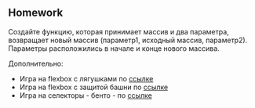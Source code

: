 ##  Homework


Создайте функцию, которая принимает массив и два параметра, возвращает новый массив (параметр1, исходный массив, параметр2). 
Параметры расположились в начале и конце нового массива.

Дополнительно: 
- Игра на flexbox с лягушками по [ссылке](https://flexboxfroggy.com/#ru)
- Игра на flexbox с защитой башни по [ссылке](http://www.flexboxdefense.com/)
- Игра на селекторы - бенто - по [ссылке](https://flukeout.github.io/) 

